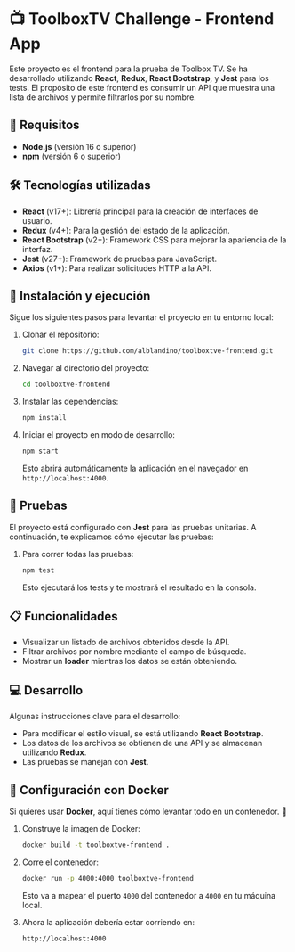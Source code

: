 # 📺 ToolboxTV Challenge - Frontend App

Este proyecto es el frontend para la prueba de Toolbox TV. Se ha desarrollado utilizando **React**, **Redux**, **React Bootstrap**, y **Jest** para los tests. El propósito de este frontend es consumir un API que muestra una lista de archivos y permite filtrarlos por su nombre.

## 🚀 Requisitos

- **Node.js** (versión 16 o superior)
- **npm** (versión 6 o superior)

## 🛠️ Tecnologías utilizadas

- **React** (v17+): Librería principal para la creación de interfaces de usuario.
- **Redux** (v4+): Para la gestión del estado de la aplicación.
- **React Bootstrap** (v2+): Framework CSS para mejorar la apariencia de la interfaz.
- **Jest** (v27+): Framework de pruebas para JavaScript.
- **Axios** (v1+): Para realizar solicitudes HTTP a la API.

## 🚀 Instalación y ejecución

Sigue los siguientes pasos para levantar el proyecto en tu entorno local:

1. Clonar el repositorio:
   ```bash
   git clone https://github.com/alblandino/toolboxtve-frontend.git
   ```

2. Navegar al directorio del proyecto:
   ```bash
   cd toolboxtve-frontend
   ```

3. Instalar las dependencias:
   ```bash
   npm install
   ```

4. Iniciar el proyecto en modo de desarrollo:
   ```bash
   npm start
   ```

   Esto abrirá automáticamente la aplicación en el navegador en `http://localhost:4000`.

## 🧪 Pruebas

El proyecto está configurado con **Jest** para las pruebas unitarias. A continuación, te explicamos cómo ejecutar las pruebas:

1. Para correr todas las pruebas:
   ```bash
   npm test
   ```

   Esto ejecutará los tests y te mostrará el resultado en la consola.

## 📋 Funcionalidades

- Visualizar un listado de archivos obtenidos desde la API.
- Filtrar archivos por nombre mediante el campo de búsqueda.
- Mostrar un **loader** mientras los datos se están obteniendo.

## 💻 Desarrollo

Algunas instrucciones clave para el desarrollo:

- Para modificar el estilo visual, se está utilizando **React Bootstrap**.
- Los datos de los archivos se obtienen de una API y se almacenan utilizando **Redux**.
- Las pruebas se manejan con **Jest**.

## 🐳 Configuración con Docker

Si quieres usar **Docker**, aquí tienes cómo levantar todo en un contenedor. 🎉

1. Construye la imagen de Docker:

   ```bash
   docker build -t toolboxtve-frontend .
   ```

2. Corre el contenedor:

   ```bash
   docker run -p 4000:4000 toolboxtve-frontend
   ```

   Esto va a mapear el puerto `4000` del contenedor a `4000` en tu máquina local.

3. Ahora la aplicación debería estar corriendo en:

   ```bash
   http://localhost:4000
   ```